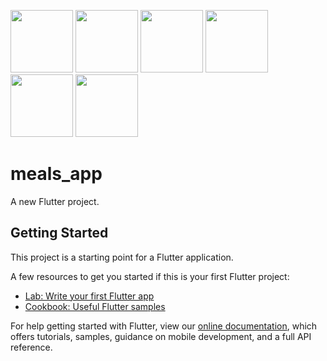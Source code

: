 <p float="left">
<img src= "https://user-images.githubusercontent.com/63159671/110581819-3dae3480-8191-11eb-93e8-9f55e6947e10.jpeg"  width="100" />
<img src = "https://user-images.githubusercontent.com/63159671/110581944-73531d80-8191-11eb-857a-9ac1cd065b76.jpeg" width="100" />
<img src = "https://user-images.githubusercontent.com/63159671/110582142-bdd49a00-8191-11eb-9fdc-159dcb861fef.jpeg"  width="100" />
<img src = "https://user-images.githubusercontent.com/63159671/110582188-d5ac1e00-8191-11eb-863f-20381cf17dc5.jpeg"  width="100" />
<img src ="https://user-images.githubusercontent.com/63159671/110582235-ea88b180-8191-11eb-85ab-69121d2645e3.jpeg"  width="100" />
<img src = "https://user-images.githubusercontent.com/63159671/110582263-f8d6cd80-8191-11eb-8cdf-c94aa0cac3a0.jpeg"  width="100" />
  </p>


# meals_app

A new Flutter project.

## Getting Started

This project is a starting point for a Flutter application.

A few resources to get you started if this is your first Flutter project:

- [Lab: Write your first Flutter app](https://flutter.dev/docs/get-started/codelab)
- [Cookbook: Useful Flutter samples](https://flutter.dev/docs/cookbook)

For help getting started with Flutter, view our
[online documentation](https://flutter.dev/docs), which offers tutorials,
samples, guidance on mobile development, and a full API reference.
